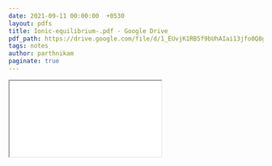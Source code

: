 ```yaml
---
date: 2021-09-11 00:00:00  +0530
layout: pdfs
title: Ionic-equilibrium-.pdf - Google Drive
pdf_path: https://drive.google.com/file/d/1_EUvjK1RB5f9bUhAIai13jfo0Q8gh3dz/preview?usp=sharing
tags: notes
author: parthnikam
paginate: true
---
```


<iframe class="embed-pdf" src="{{ page.pdf_path }}#toolbar=0" seamless="seamless" scrolling="no" style="overflow:hidden"></iframe>
